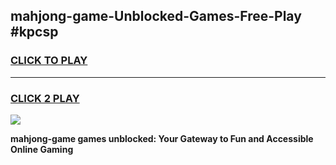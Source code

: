 
## mahjong-game-Unblocked-Games-Free-Play #kpcsp
<h3>
<a href="https://us.freeplayer.one?title=mahjong-game&ref=9M">CLICK TO PLAY</a></h3>
<hr>

<h3>
<a href="https://us.freeplayer.one?title=mahjong-game&ref=9M">CLICK 2 PLAY</a>
  
</h3>

<a href="https://us.freeplayer.one?title=mahjong-game&ref=9M"><img src="https://clearcache.store/games.png"></a>


**mahjong-game games unblocked: Your Gateway to Fun and Accessible Online Gaming**
